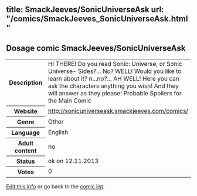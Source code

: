 title: SmackJeeves/SonicUniverseAsk
url: "/comics/SmackJeeves_SonicUniverseAsk.html"
---
Dosage comic SmackJeeves/SonicUniverseAsk
-----------------------------------------

<p id="msg"></p>
<script type="text/javascript">
if (window.location.search === '?edit_info_mail=sent_ok') {
  var elem = document.getElementById("msg");
  elem.innerHTML = 'Edited information sucessfully sent for review, which is usually done daily. Thanks!';
  elem.className = 'ok';
}
</script>
<table class="comicinfo">
<tr>
<th>Description</th><td>HI THERE! Do you read Sonic: Universe, or Sonic Universe- Sides?... No? WELL! Would you like to learn about it? n...no?... AH WELL! Here you can ask the characters anything you wish! And they will answer as they please! Probable Spoilers for the Main Comic</td>
</tr>
<tr>
<th>Website</th><td><a href="http://sonicuniverseask.smackjeeves.com/comics/">http://sonicuniverseask.smackjeeves.com/comics/</a></td>
</tr>
<tr>
<th>Genre</th><td>Other</td>
</tr>
<tr>
<th>Language</th><td>English</td>
</tr>
<tr>
<th>Adult content</th><td>no</td>
</tr>
<tr>
<th>Status</th><td>ok on 12.11.2013</td>
</tr>
<tr>
<th>Votes</th><td>0</td>
</tr>
</table>

[Edit this info](SmackJeeves_SonicUniverseAsk_edit.html) or go back to the [comic list](../comic-index.html).
